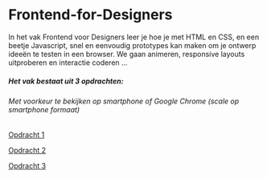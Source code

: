 # Frontend-for-Designers

In het vak Frontend voor Designers leer je hoe je met HTML en CSS, en een beetje Javascript, snel en eenvoudig prototypes kan maken om je ontwerp ideeën te testen in een browser. We gaan animeren, responsive layouts uitproberen en interactie coderen ...

##### Het vak bestaat uit 3 opdrachten:
###### Met voorkeur te bekijken op smartphone of Google Chrome (scale op smartphone formaat)

[Opdracht 1](https://stefanvanbrummelen.github.io/Frontend-for-Designers/Opdracht%201/v3/)

[Opdracht 2](https://stefanvanbrummelen.github.io/Frontend-for-Designers/Opdracht%202/v2/)

[Opdracht 3](https://stefanvanbrummelen.github.io/Frontend-for-Designers/Opdracht%203/v5/)
